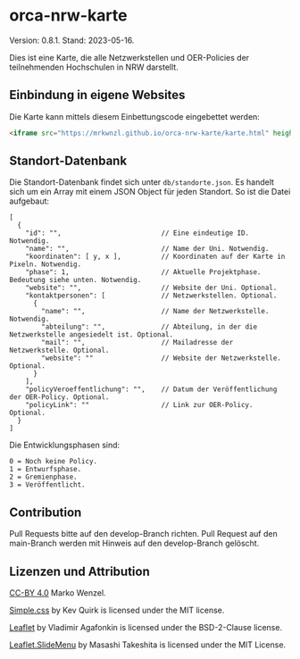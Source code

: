 # orca-nrw-karte

Version: 0.8.1. Stand: 2023-05-16.

Dies ist eine Karte, die alle Netzwerkstellen und OER-Policies der teilnehmenden Hochschulen in NRW darstellt.

## Einbindung in eigene Websites

 Die Karte kann mittels diesem Einbettungscode eingebettet werden:

 ```html
 <iframe src="https://mrkwnzl.github.io/orca-nrw-karte/karte.html" height="550" width="100%"></iframe>
 ```

 ## Standort-Datenbank

Die Standort-Datenbank findet sich unter `db/standorte.json`. Es handelt sich um ein Array mit einem JSON Object für jeden Standort. So ist die Datei aufgebaut:

```
[
  {
    "id": "",                         // Eine eindeutige ID. Notwendig.
    "name": "",                       // Name der Uni. Notwendig.
    "koordinaten": [ y, x ],          // Koordinaten auf der Karte in Pixeln. Notwendig.
    "phase": 1,                       // Aktuelle Projektphase. Bedeutung siehe unten. Notwendig.
    "website": "",                    // Website der Uni. Optional.
    "kontaktpersonen": [              // Netzwerkstellen. Optional.
      {
        "name": "",                   // Name der Netzwerkstelle. Notwendig.
        "abteilung": "",              // Abteilung, in der die Netzwerkstelle angesiedelt ist. Optional.
        "mail": "",                   // Mailadresse der Netzwerkstelle. Optional.
        "website": ""                 // Website der Netzwerkstelle. Optional.
      }
    ],
    "policyVeroeffentlichung": "",    // Datum der Veröffentlichung der OER-Policy. Optional.
    "policyLink": ""                  // Link zur OER-Policy. Optional.
  }
]
```

Die Entwicklungsphasen sind:

```
0 = Noch keine Policy.
1 = Entwurfsphase.
2 = Gremienphase.
3 = Veröffentlicht.
```

## Contribution

Pull Requests bitte auf den develop-Branch richten. Pull Request auf den main-Branch werden mit Hinweis auf den develop-Branch gelöscht.

## Lizenzen und Attribution

[CC-BY 4.0](http://creativecommons.org/licenses/by/4.0/) Marko Wenzel.

[Simple.css](https://simplecss.org) by Kev Quirk is licensed under the MIT license.

[Leaflet](https://leafletjs.com) by Vladimir Agafonkin is licensed under the BSD-2-Clause license.

[Leaflet.SlideMenu](https://github.com/unbam/Leaflet.SlideMenu) by Masashi Takeshita is licensed under the MIT License.